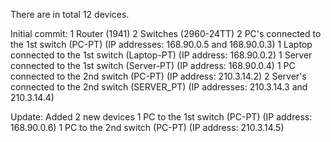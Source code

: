There are in total 12 devices.

Initial commit:
1 Router (1941)
2 Switches (2960-24TT)
2 PC's connected to the 1st switch (PC-PT) (IP addresses: 168.90.0.5 and 168.90.0.3)
1 Laptop connected to the 1st switch (Laptop-PT) (IP address: 168.90.0.2)
1 Server connected to the 1st switch (Server-PT) (IP address: 168.90.0.4)
1 PC connected to the 2nd switch (PC-PT) (IP address: 210.3.14.2)
2 Server's connected to the 2nd switch (SERVER_PT) (IP addresses: 210.3.14.3 and 210.3.14.4)

Update:
Added 2 new devices
1 PC to the 1st switch (PC-PT) (IP address: 168.90.0.6)
1 PC to the 2nd switch (PC-PT) (IP address: 210.3.14.5)
